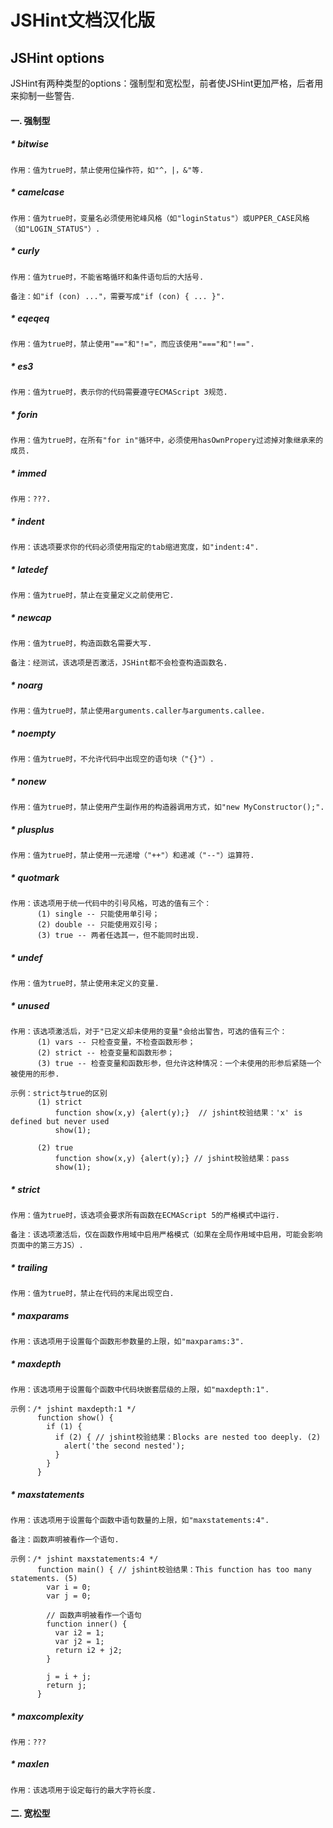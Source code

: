JSHint文档汉化版
=================

## JSHint options

JSHint有两种类型的options：强制型和宽松型，前者使JSHint更加严格，后者用来抑制一些警告.


#### 一. 强制型
  
##### * bitwise
    
    作用：值为true时，禁止使用位操作符，如"^，|，&"等.
    
##### * camelcase
  
    作用：值为true时，变量名必须使用驼峰风格（如"loginStatus"）或UPPER_CASE风格（如"LOGIN_STATUS"）.
    
##### * curly
    
    作用：值为true时，不能省略循环和条件语句后的大括号.
    
    备注：如"if (con) ..."，需要写成"if (con) { ... }".
    
##### * eqeqeq
    
    作用：值为true时，禁止使用"=="和"!="，而应该使用"==="和"!==".
    
##### * es3
    
    作用：值为true时，表示你的代码需要遵守ECMAScript 3规范.
    
##### * forin
    
    作用：值为true时，在所有"for in"循环中，必须使用hasOwnPropery过滤掉对象继承来的成员.
    
##### * immed
    
    作用：???.
    
##### * indent
    
    作用：该选项要求你的代码必须使用指定的tab缩进宽度，如"indent:4".
    
##### * latedef
    
    作用：值为true时，禁止在变量定义之前使用它.
    
##### * newcap
    
    作用：值为true时，构造函数名需要大写. 
    
    备注：经测试，该选项是否激活，JSHint都不会检查构造函数名.
    
##### * noarg
    
    作用：值为true时，禁止使用arguments.caller与arguments.callee.
    
##### * noempty
    
    作用：值为true时，不允许代码中出现空的语句块（"{}"）.
    
##### * nonew
    
    作用：值为true时，禁止使用产生副作用的构造器调用方式，如"new MyConstructor();".
    
##### * plusplus
    
    作用：值为true时，禁止使用一元递增（"++"）和递减（"--"）运算符.
    
##### * quotmark
    
    作用：该选项用于统一代码中的引号风格，可选的值有三个：
          (1) single -- 只能使用单引号；
          (2) double -- 只能使用双引号；
          (3) true -- 两者任选其一，但不能同时出现.
    
##### * undef
    
    作用：值为true时，禁止使用未定义的变量.
    
##### * unused
    
    作用：该选项激活后，对于"已定义却未使用的变量"会给出警告，可选的值有三个：
          (1) vars -- 只检查变量，不检查函数形参；
          (2) strict -- 检查变量和函数形参；
          (3) true -- 检查变量和函数形参，但允许这种情况：一个未使用的形参后紧随一个被使用的形参.
          
    示例：strict与true的区别
          (1) strict
              function show(x,y) {alert(y);}  // jshint校验结果：'x' is defined but never used
              show(1);
          
          (2) true
              function show(x,y) {alert(y);} // jshint校验结果：pass
              show(1); 
        
##### * strict
    
    作用：值为true时，该选项会要求所有函数在ECMAScript 5的严格模式中运行.
    
    备注：该选项激活后，仅在函数作用域中启用严格模式（如果在全局作用域中启用，可能会影响页面中的第三方JS）.

##### * trailing

    作用：值为true时，禁止在代码的末尾出现空白.
    
##### * maxparams

    作用：该选项用于设置每个函数形参数量的上限，如"maxparams:3".
    
##### * maxdepth

    作用：该选项用于设置每个函数中代码块嵌套层级的上限，如"maxdepth:1".
    
    示例：/* jshint maxdepth:1 */
          function show() {
            if (1) {
              if (2) { // jshint校验结果：Blocks are nested too deeply. (2)
                alert('the second nested');
              }
            }
          }
    
##### * maxstatements

    作用：该选项用于设置每个函数中语句数量的上限，如"maxstatements:4".
    
    备注：函数声明被看作一个语句.
    
    示例：/* jshint maxstatements:4 */
          function main() { // jshint校验结果：This function has too many statements. (5)
            var i = 0;
            var j = 0;

            // 函数声明被看作一个语句
            function inner() {
              var i2 = 1;
              var j2 = 1;
              return i2 + j2;
            }

            j = i + j;
            return j;
          }

##### * maxcomplexity

    作用：???
    
##### * maxlen

    作用：该选项用于设定每行的最大字符长度.

#### 二. 宽松型


